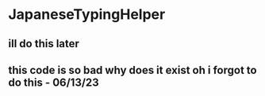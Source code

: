 # JapaneseTypingHelper
ill do this later 
-------------------------------------
this code is so bad why does it exist
oh i forgot to do this - 06/13/23
-------------------------------------
